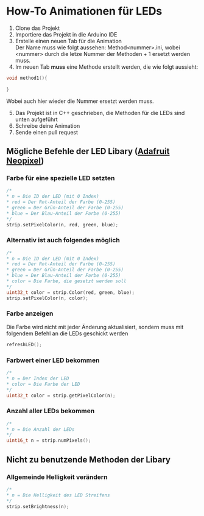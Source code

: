 # How-To Animationen für LEDs
1. Clone das Projekt
2. Importiere das Projekt in die Arduino IDE
3. Erstelle einen neuen Tab für die Animation\
Der Name muss wie folgt aussehen: Method\<nummer\>.ini, wobei \<nummer\> durch die letze Nummer der Methoden + 1 ersetzt werden muss.
4. Im neuen Tab **muss** eine Methode erstellt werden, die wie folgt aussieht:
```c++
void method1(){
  
}
```
Wobei auch hier wieder die Nummer ersetzt werden muss.

5. Das Projekt ist in C++ geschrieben, die Methoden für die LEDs sind unten aufgeführt
6. Schreibe deine Animation
7. Sende einen pull request

## Mögliche Befehle der LED Libary ([Adafruit Neopixel](https://learn.adafruit.com/adafruit-neopixel-uberguide/arduino-library-use))

### Farbe für eine spezielle LED setzten
```c++
/*
* n = Die ID der LED (mit 0 Index)
* red = Der Rot-Anteil der Farbe (0-255)
* green = Der Grün-Anteil der Farbe (0-255)
* blue = Der Blau-Anteil der Farbe (0-255)
*/
strip.setPixelColor(n, red, green, blue);
```

### Alternativ ist auch folgendes möglich
```c++
/*
* n = Die ID der LED (mit 0 Index)
* red = Der Rot-Anteil der Farbe (0-255)
* green = Der Grün-Anteil der Farbe (0-255)
* blue = Der Blau-Anteil der Farbe (0-255)
* color = Die Farbe, die gesetzt werden soll
*/
uint32_t color = strip.Color(red, green, blue);
strip.setPixelColor(n, color);
```
### Farbe anzeigen
Die Farbe wird nicht mit jeder Änderung aktualisiert, sondern muss mit folgendem Befehl an die LEDs geschickt werden
```c++
refreshLED();
```
### Farbwert einer LED bekommen
```c++
/*
* n = Der Index der LED
* color = Die Farbe der LED
*/
uint32_t color = strip.getPixelColor(n);
```
### Anzahl aller LEDs bekommen
```c++
/*
* n = Die Anzahl der LEDs
*/
uint16_t n = strip.numPixels();
```
## Nicht zu benutzende Methoden der Libary
### Allgemeinde Helligkeit verändern
```c++
/*
* n = Die Helligkeit des LED Streifens
*/
strip.setBrightness(n);
```
